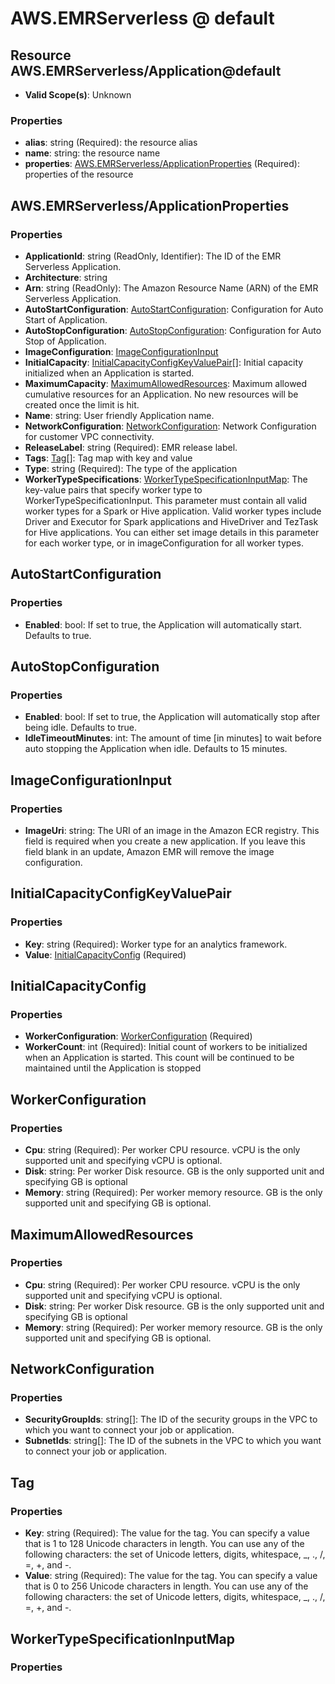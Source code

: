 # AWS.EMRServerless @ default

## Resource AWS.EMRServerless/Application@default
* **Valid Scope(s)**: Unknown
### Properties
* **alias**: string (Required): the resource alias
* **name**: string: the resource name
* **properties**: [AWS.EMRServerless/ApplicationProperties](#awsemrserverlessapplicationproperties) (Required): properties of the resource

## AWS.EMRServerless/ApplicationProperties
### Properties
* **ApplicationId**: string (ReadOnly, Identifier): The ID of the EMR Serverless Application.
* **Architecture**: string
* **Arn**: string (ReadOnly): The Amazon Resource Name (ARN) of the EMR Serverless Application.
* **AutoStartConfiguration**: [AutoStartConfiguration](#autostartconfiguration): Configuration for Auto Start of Application.
* **AutoStopConfiguration**: [AutoStopConfiguration](#autostopconfiguration): Configuration for Auto Stop of Application.
* **ImageConfiguration**: [ImageConfigurationInput](#imageconfigurationinput)
* **InitialCapacity**: [InitialCapacityConfigKeyValuePair](#initialcapacityconfigkeyvaluepair)[]: Initial capacity initialized when an Application is started.
* **MaximumCapacity**: [MaximumAllowedResources](#maximumallowedresources): Maximum allowed cumulative resources for an Application. No new resources will be created once the limit is hit.
* **Name**: string: User friendly Application name.
* **NetworkConfiguration**: [NetworkConfiguration](#networkconfiguration): Network Configuration for customer VPC connectivity.
* **ReleaseLabel**: string (Required): EMR release label.
* **Tags**: [Tag](#tag)[]: Tag map with key and value
* **Type**: string (Required): The type of the application
* **WorkerTypeSpecifications**: [WorkerTypeSpecificationInputMap](#workertypespecificationinputmap): The key-value pairs that specify worker type to WorkerTypeSpecificationInput. This parameter must contain all valid worker types for a Spark or Hive application. Valid worker types include Driver and Executor for Spark applications and HiveDriver and TezTask for Hive applications. You can either set image details in this parameter for each worker type, or in imageConfiguration for all worker types.

## AutoStartConfiguration
### Properties
* **Enabled**: bool: If set to true, the Application will automatically start. Defaults to true.

## AutoStopConfiguration
### Properties
* **Enabled**: bool: If set to true, the Application will automatically stop after being idle. Defaults to true.
* **IdleTimeoutMinutes**: int: The amount of time [in minutes] to wait before auto stopping the Application when idle. Defaults to 15 minutes.

## ImageConfigurationInput
### Properties
* **ImageUri**: string: The URI of an image in the Amazon ECR registry. This field is required when you create a new application. If you leave this field blank in an update, Amazon EMR will remove the image configuration.

## InitialCapacityConfigKeyValuePair
### Properties
* **Key**: string (Required): Worker type for an analytics framework.
* **Value**: [InitialCapacityConfig](#initialcapacityconfig) (Required)

## InitialCapacityConfig
### Properties
* **WorkerConfiguration**: [WorkerConfiguration](#workerconfiguration) (Required)
* **WorkerCount**: int (Required): Initial count of workers to be initialized when an Application is started. This count will be continued to be maintained until the Application is stopped

## WorkerConfiguration
### Properties
* **Cpu**: string (Required): Per worker CPU resource. vCPU is the only supported unit and specifying vCPU is optional.
* **Disk**: string: Per worker Disk resource. GB is the only supported unit and specifying GB is optional
* **Memory**: string (Required): Per worker memory resource. GB is the only supported unit and specifying GB is optional.

## MaximumAllowedResources
### Properties
* **Cpu**: string (Required): Per worker CPU resource. vCPU is the only supported unit and specifying vCPU is optional.
* **Disk**: string: Per worker Disk resource. GB is the only supported unit and specifying GB is optional
* **Memory**: string (Required): Per worker memory resource. GB is the only supported unit and specifying GB is optional.

## NetworkConfiguration
### Properties
* **SecurityGroupIds**: string[]: The ID of the security groups in the VPC to which you want to connect your job or application.
* **SubnetIds**: string[]: The ID of the subnets in the VPC to which you want to connect your job or application.

## Tag
### Properties
* **Key**: string (Required): The value for the tag. You can specify a value that is 1 to 128 Unicode characters in length. You can use any of the following characters: the set of Unicode letters, digits, whitespace, _, ., /, =, +, and -. 
* **Value**: string (Required): The value for the tag. You can specify a value that is 0 to 256 Unicode characters in length. You can use any of the following characters: the set of Unicode letters, digits, whitespace, _, ., /, =, +, and -. 

## WorkerTypeSpecificationInputMap
### Properties

